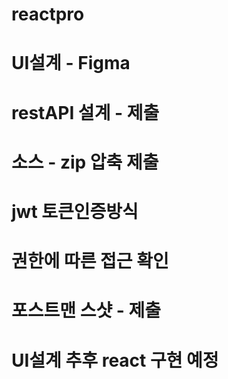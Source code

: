 # reactpro

# UI설계 - Figma
# restAPI 설계 - 제출
# 소스 - zip 압축 제출
# jwt 토큰인증방식
# 권한에 따른 접근 확인
# 포스트맨 스샷 - 제출

# UI설계 추후 react 구현 예정
